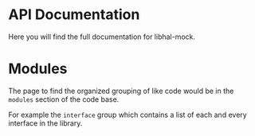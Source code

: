 # API Documentation

Here you will find the full documentation for libhal-mock.

# Modules

The page to find the organized grouping of like code would be in the `modules`
section of the code base.

For example the `interface` group which contains a list of each and every
interface in the library.
